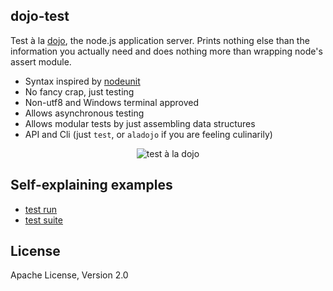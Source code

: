 dojo-test
---------
Test à la [dojo]((https://github.com/dcodeIO/dojo)), the node.js application server. Prints nothing else than the
information you actually need and does nothing more than wrapping node's assert module.

* Syntax inspired by [nodeunit](https://npmjs.org/package/nodeunit)
* No fancy crap, just testing
* Non-utf8 and Windows terminal approved
* Allows asynchronous testing
* Allows modular tests by just assembling data structures
* API and Cli (just `test`, or `aladojo` if you are feeling culinarily)

<p align="center">
    <img src="https://raw.github.com/dcodeIO/dojo/master/dojo-test/preview.png" alt="test à la dojo" />
</p>

Self-explaining examples
------------------------
* [test run](https://github.com/dcodeIO/dojo/blob/master/dojo-test/tests/run.js)
* [test suite](https://github.com/dcodeIO/dojo/blob/master/dojo-test/tests/suite.js)

License
-------
Apache License, Version 2.0
